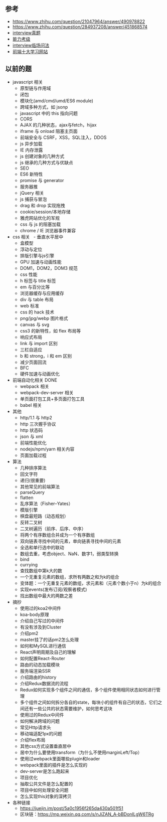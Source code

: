 ## 参考
- https://www.zhihu.com/question/21047964/answer/490978822
- https://www.zhihu.com/question/284937208/answer/451868574
- [interview真题](https://www.nowcoder.com/)
- [能力考级](https://www.freecodecamp.org/)
- [interview临场问法](https://mp.weixin.qq.com/s/5H_kjt-MoPsAxa4e_oSnkQ?utm_medium=hao.caibaojian.com&utm_source=hao.caibaojian.com)
- [前端十大学习网站](https://segmentfault.com/a/1190000019635097?utm_medium=hao.caibaojian.com&utm_source=hao.caibaojian.com&share_user=1030000000178452)

## 以前的题

- javascript 相关
    - 原型链与作用域
    - 闭包
    - 模块化(amd/cmd/umd/ES6 module)
    - 跨域多种方式，如 jsonp
    - javascript 中的 this 指向问题
    - CORS
    - AJAX 的几种状态，ajax与fetch，hijax
    - iframe 与 onload 阻塞主页面
    - 前端安全与 CSRF，XSS，SQL注入，DDOS
    - js 异步加载
    - IE 内存泄露
    - js 创建对象的几种方式
    - js 继承的几种方式与优缺点
    - SEO
    - ES6 新特性
    - promise 与 generator
    - 服务器推
    - jQuery 相关
    - js 捕获与冒泡
    - drag 和 drop 实现拖拽
    - cookie/session/本地存储
    - 雅虎网站优化的军规
    - css 与 js 的阻塞加载
    - chrome / IE 浏览器事件兼容
- css 相关
    - 垂直水平居中
    - 盒模型
    - 浮动与定位
    - 排版引擎与js引擎
    - GPU 加速与动画性能
    - DOM1，DOM2，DOM3 规范
    - css 性能
    - h 标签与 title 标签
    - em 与百分比等
    - 浏览器缓存与应用缓存
    - div 与 table 布局
    - web 标准
    - css 的 hack 技术
    - png/jpg/webp 图片格式
    - canvas 与 svg
    - css3 的新特性，如 flex 布局等
    - 响应式布局
    - link 与 import 区别
    - 三栏自适应
    - b 和 strong，i 和 em 区别
    - 减少页面回流
    - BFC
    - 硬件加速与动画优化
- 前端自动化相关 DONE
    - webpack 相关
    - webpack-dev-server 相关
    - 单页面打包工具+多页面打包工具
    - babel 相关
- 其他
    - http/1.1 与 http2
    - http 三次握手协议
    - http 状态码
    - json 与 xml
    - 前端性能优化
    - nodejs/npm/yarn 相关内容
    - 页面加载过程
- 算法
    - 几种排序算法
    - 回文字符
    - 递归(很重要)
    - 其他常见的前端算法
    - parseQuery
    - flatten
    - 乱序算法（Fisher–Yates）
    - 模版引擎
    - 棋盘最短路（动态规划）
    - 反转二叉树
    - 二叉树遍历（前序、后序、中序）
    - 将两个有序数组合并成为一个有序数组
    - 双向链表寻找中间的元素，单向链表寻找中间的元素
    - 全选和单行选中的联动
    - 数组去重，考虑object、NaN、数字1，弱类型转换
    - bind
    - currying
    - 查找数组中第k大的数
    - 一个无重复元素的数组，求所有两数之和为k的组合
    - 变体题：一个无重复元素的数组，求元素和（元素个数小于n）为k的组合
    - 实现events(发布订阅/观察者模式)
    - 找出数组中最大的两数之差
- 摘抄
    - 使用过的koa2中间件
    - koa-body原理
    - 介绍自己写过的中间件
    - 有没有涉及到Cluster
    - 介绍pm2
    - master挂了的话pm2怎么处理
    - 如何和MySQL进行通信
    - React声明周期及自己的理解
    - 如何配置React-Router
    - 路由的动态加载模块
    - 服务端渲染SSR
    - 介绍路由的history
    - 介绍Redux数据流的流程
    - Redux如何实现多个组件之间的通信，多个组件使用相同状态如何进行管理
    - 多个组件之间如何拆分各自的state，每块小的组件有自己的状态，它们之间还有一些公共的状态需要维护，如何思考这块
    - 使用过的Redux中间件
    - 如何解决跨域的问题
    - 常见Http请求头
    - 移动端适配1px的问题
    - 介绍flex布局
    - 其他css方式设置垂直居中
    - 居中为什么要使用transform（为什么不使用marginLeft/Top）
    - 使用过webpack里面哪些plugin和loader
    - webpack里面的插件是怎么实现的
    - dev-server是怎么跑起来
    - 项目优化
    - 抽取公共文件是怎么配置的
    - 项目中如何处理安全问题
    - 怎么实现this对象的深拷贝
- 各种链接
    - https://juejin.im/post/5a0c1956f265da430a501f51
    - 区块链：https://mp.weixin.qq.com/s/nJiZAN_A-bBDonILgW6TRg